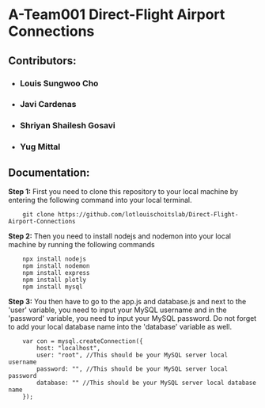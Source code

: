 # A-Team001 Direct-Flight Airport Connections
## Contributors:
- ### Louis Sungwoo Cho 
- ### Javi Cardenas
- ### Shriyan Shailesh Gosavi
- ### Yug Mittal

## Documentation:
**Step 1:** First you need to clone this repository to your local machine by entering the following command into your local terminal. </br>

        git clone https://github.com/lotlouischoitslab/Direct-Flight-Airport-Connections

**Step 2:** Then you need to install nodejs and nodemon into your local machine by running the following commands 

        npx install nodejs
        npm install nodemon
        npm install express
        npm install plotly
        npm install mysql
        
        
**Step 3:** You then have to go to the app.js and database.js and next to the 'user' variable, you need to input your MySQL username and in the 'password' variable, you need to input your MySQL password. Do not forget to add your local database name into the 'database' variable as well. 

        var con = mysql.createConnection({
            host: "localhost",
            user: "root", //This should be your MySQL server local username 
            password: "", //This should be your MySQL server local password 
            database: "" //This should be your MySQL server local database name
        });
